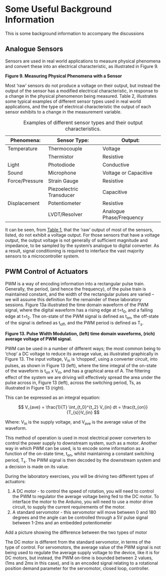 
# Some Useful Background Information
This is some background information to accompany the discussions

## Analogue Sensors
Sensors are used in real world applications to measure physical phenomena and convert these into an electrical characteristic, as illustrated in Figure 9.

<debugHL>**Figure 9. Measuring Physical Phenomena with a Sensor**</debugHL>

Most ‘raw’ sensors do not produce a voltage on their output, but instead the output of the sensor has a modified electrical characteristic, in response to a change in the physical phenomenon being measured. Table 2, illustrates some typical examples of different sensor types used in real world applications, and the type of electrical characteristic the output of each sensor exhibits to a change in the measurement variable. 

<table>
  <a name="sensorTable"></a>
  <thead>
    <tr> <th>Phenomena:</th> <th>Sensor Type:</th> <th>Output:</th>  </tr>
  </thead>
  <tbody>
    <tr> <td>Temperature</td><td>Thermocouple</td><td>Voltage</td> </tr>    
    <tr> <td></td><td>Thermistor</td><td>Resistive</td> </tr>    
    <tr> <td>Light</td><td>Photodiode</td><td>Conductive</td> </tr>    
    <tr> <td>Sound</td><td>Microphone</td><td>Voltage or Capacitive</td> </tr>    
    <tr> <td>Force/Pressure</td><td>Strain Gauge</td><td>Resistive</td> </tr>    
    <tr> <td></td><td>Piezoelectric Transducer</td><td>Capacitive</td> </tr>    
    <tr> <td>Displacement</td><td>Potentiometer</td><td>Resistive</td> </tr>    
    <tr> <td></td><td>LVDT/Resolver</td><td>Analogue Phase/Frequency</td> </tr>    
  
  </tbody>
  <caption>Examples of different sensor types and their output characteristics.</caption>
</table>

It can be seen, from <debugHL>[Table 1](#sensorTable)</debugHL>, that the ‘raw’ output of most of the sensors, listed, do not exhibit a voltage output. For those sensors that have a voltage output, the output voltage is not generally of sufficient magnitude and impedance, to be sampled by the system’s analogue to digital converter. As a result, signal conditioning is required to interface the vast majority sensors to a microcontroller system. 

## PWM Control of Actuators ##

PWM is a way of encoding information into a rectangular pulse train. Generally, the period, (and hence the frequency), of the pulse train is maintained constant, and the width of the rectangular pulses are varied – we will assume this definition for the remainder of these laboratory sessions. 
<debugHL>Figure 13a</debugHL> illustrated the time domain waveform of the PWM signal, where the digital waveform has a rising edge at t=t<sub>0</sub>, and a falling edge at t=t<sub>2</sub>. The on-state of the PWM signal is defined as t<sub>on</sub>, the off-state of the signal is defined as t<sub>off</sub>, and the PWM period is defined as T<sub>s</sub>.

<debugHL>**Figure 13. Pulse Width Modulation, (left) time domain waveforms, (rich) average voltage of PWM signal.**</debugHL>

PWM can be used in a number of different ways; the most common being to ‘chop’ a DC voltage to reduce its average value, as illustrated graphically in Figure 13. The input voltage, V<sub>in</sub> is ‘chopped’, using a converter circuit, into pulses, as shown in Figure 13 (left), where the time integral of the on-state of the waveform is <debugHL>t<sub>on</sub> x V<sub>in</sub>, </debugHL>and has a graphical area of A. The filtering effect of the system we are driving will effectively spread the area under the pulse across in, <debugHL>Figure 13 (left)</debugHL>, across the switching period, Ts, as illustrated in <debugHL>Figure 13 (right)</debugHL>. 

This can be expressed as an integral equation:

<a name="eqn1"></a>
$$
V_{ave} = \frac{1}{T} \int_{t_0}^{t_2} V_{in} dt = \frac{t_{on}} {T_{s}}V_{in}
$$

Where: V<sub>in</sub> is the supply voltage, and V<sub>ave</sub> is the average value of the waveform.

This method of operation is used in most electrical power converters to control the power supply to downstream system, such as a motor.
Another way in which PWM can be used, is to encode some information as a function of the on-state time, t<sub>on</sub>, whilst maintaining a constant switching period, T<sub>s</sub>. The PWM signal is then decoded by the downstream system and a decision is made on its value.

During the laboratory exercises, you will be driving two different types of actuators:

1.	A DC motor - to control the speed of rotation, you will need to control the PWM to regulator the average voltage being fed to the DC motor. To interface the motor to the Arduino, you will need to use a motor drive circuit, to supply the current requirements of the motor.
2.	A standard servomotor - this servomotor will move between 0 and 180 degrees and the angle can be controlled through a 5V pulse signal between 1-2ms and an embedded potentiometer

<problemHL> Add a picture showing the difference between the two types of motor</problemHL>

The DC motor is different from the standard servomotor, in terms of the type of control. For servomotors, the average value of the PWM signal is not being used to regulate the average supply voltage to the device, like it is for DC motors, but instead, the PWM on-time is bounded between 2 values, (1ms and 2ms in this case), and is an encoded signal relating to a rotational position demand parameter for the servomotor, closed loop, controller.